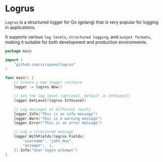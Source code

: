 # Logrus

`Logrus` is a structured logger for Go (golang) that is very popular for logging in applications.

It supports various `log levels`, `structured logging`, and `output formats`, making it suitable for both development and production environments.

```go
package main

import (
    "github.com/sirupsen/logrus"
)

func main() {
    // Create a new logger instance
    logger := logrus.New()

    // Set the log level (optional, default is InfoLevel)
    logger.SetLevel(logrus.InfoLevel)

    // Log messages of different levels
    logger.Info("This is an info message")
    logger.Warn("This is a warning message")
    logger.Error("This is an error message")

    // Log a structured message
    logger.WithFields(logrus.Fields{
        "username": "john_doe",
        "attempt":  1,
    }).Info("User login attempt")
}
```
